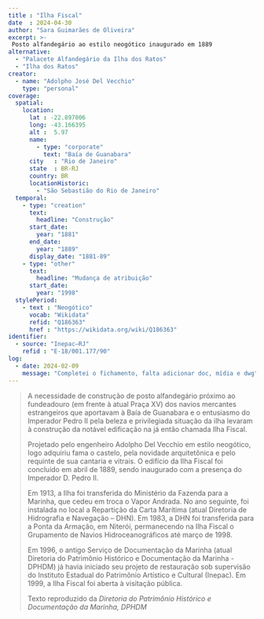 ```yaml
---
title : "Ilha Fiscal"
date  : 2024-04-30
author: "Sara Guimarães de Oliveira"
excerpt: >-
 Posto alfandegário ao estilo neogótico inaugurado em 1889
alternative:
  - "Palacete Alfandegário da Ilha dos Ratos"
  - "Ilha dos Ratos"
creator:
  - name: "Adolpho José Del Vecchio"
    type: "personal"
coverage:
  spatial:
    location:
      lat : -22.897006
      long: -43.166395
      alt :  5.97
      name:
        - type: "corporate"
          text: "Baía de Guanabara"
      city   : "Rio de Janeiro"
      state  : BR-RJ
      country: BR
      locationHistoric:
        - "São Sebastião do Rio de Janeiro"
  temporal:
    - type: "creation"
      text:
        headline: "Construção"
      start_date:
        year: "1881"
      end_date:
        year: "1889"
      display_date: "1881-89"
    - type: "other"
      text:
        headline: "Mudança de atribuição"
      start_date:
        year: "1998"
  stylePeriod:
    - text : "Neogótico"
      vocab: "Wikidata"
      refid: "Q186363"
      href : "https://wikidata.org/wiki/Q186363"
identifier:
  - source: "Inepac–RJ"
    refid : "E-18/001.177/90"
log:
  - date: 2024-02-09
    message: "Completei o fichamento, falta adicionar doc, mídia e dwg"
---
```


> A necessidade de construção de posto alfandegário próximo ao fundeadouro
> (em frente à atual Praça XV) dos navios mercantes estrangeiros que aportavam
> à Baía de Guanabara e o entusiasmo do Imperador Pedro II pela beleza e
> privilegiada situação da ilha levaram à construção da notável edificação
> na já então chamada Ilha Fiscal.
> 
> Projetado pelo engenheiro Adolpho Del Vecchio em estilo neogótico, logo adquiriu
> fama o castelo, pela novidade arquitetônica e pelo requinte de sua cantaria e vitrais.
> O edifício da Ilha Fiscal foi concluído em abril de 1889, sendo inaugurado com a
> presença do Imperador D. Pedro II.
> 
> Em 1913, a Ilha foi transferida do Ministério da Fazenda para a Marinha, que cedeu
> em troca o Vapor Andrada. No ano seguinte, foi instalada no local a Repartição
> da Carta Marítima (atual Diretoria de Hidrografia e Navegação – DHN). Em 1983, a DHN
> foi transferida para a Ponta da Armação, em Niterói, permanecendo na Ilha Fiscal o
> Grupamento de Navios Hidroceanográficos até março de 1998.
> 
> Em 1996, o antigo Serviço de Documentação da Marinha (atual Diretoria do Patrimônio
> Histórico e Documentação da Marinha - DPHDM) já havia iniciado seu projeto de restauração
> sob supervisão do Instituto Estadual do Patrimônio Artístico e Cultural (Inepac).
> Em 1999, a Ilha Fiscal foi aberta à visitação pública.
> 
>  <footer class="figure-caption">Texto reproduzido
>  da <cite>Diretoria do Patrimônio Histórico e Documentação da Marinha<cite>, DPHDM</footer>
